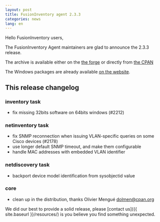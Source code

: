 ```yaml
---
layout: post
title: FusionInventory agent 2.3.3
categories: news
lang: en
---
```


Hello FusionInventory users,

The FusionInventory Agent maintainers are glad to announce the 2.3.3 release.

The archive is available either on the [the forge](http://forge.fusioninventory.org/attachments/download/1147/FusionInventory-Agent-2.3.3.tar.gz)
or directly from [the CPAN](https://metacpan.org/release/FusionInventory-Agent)

The Windows packages are already available [on the website](http://forge.fusioninventory.org/projects/fusioninventory-agent-windows-installer/files).

## This release changelog

### inventory task

* fix missing 32bits software on 64bits windows (#2212)

### netinventory task

* fix SNMP reconnection when issuing VLAN-specific queries on some Cisco
  devices (#2178)
* use longer default SNMP timeout, and make them configurable
* handle MAC addresses with embedded VLAN identifier

### netdiscovery task

* backport device model identification from sysobjectid value

### core

* clean up in the distribution, thanks Olivier Mengué <dolmen@cpan.org>


We did our best to provide a solid release, please [contact us]({{ site.baseurl }}/resources/) is you believe you find something unexpected.
